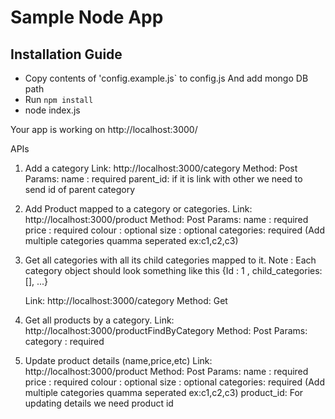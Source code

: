 # Sample Node App

## Installation Guide
- Copy contents of 'config.example.js` to config.js And add mongo DB path
- Run `npm install` 
- node index.js

Your app is working on http://localhost:3000/

APIs

1. Add a category
    Link: http://localhost:3000/category
    Method: Post
    Params: 
            name : required
            parent_id: if it is link with other we need to send id of parent category

2. Add Product mapped to a category or categories.
    Link: http://localhost:3000/product
    Method: Post
    Params: 
            name : required
            price : required
            colour : optional
            size : optional
            categories: required (Add multiple categories quamma seperated ex:c1,c2,c3)
            
3. Get all categories with all its child categories mapped to it.
Note​ : Each category object should look something like this
{Id : 1 , child_categories: [], ...}

    Link: http://localhost:3000/category
    Method: Get
    
4. Get all products by a category.
    Link: http://localhost:3000/productFindByCategory
    Method: Post
    Params: 
            category : required

5. Update product details (name,price,etc)
    Link: http://localhost:3000/product
    Method: Post
    Params: 
            name : required
            price : required
            colour : optional
            size : optional
            categories: required (Add multiple categories quamma seperated ex:c1,c2,c3)
            product_id: For updating details we need product id
